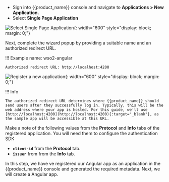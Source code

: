 
* Sign into {{product_name}} console and navigate to **Applications > New Application.**
* Select **Single Page Application**

![Select Single Page Application]({{base_path}}/assets/img/complete-guides/angular/image8.png){: width="600" style="display: block; margin: 0;"}  
  
Next, complete the wizard popup by providing a suitable name and an authorized redirect URL.

!!! Example
    name: wso2-angular
    
    Authorized redirect URL: http://localhost:4200

![Register a new application]({{base_path}}/assets/img/complete-guides/angular/image5.png){: width="600" style="display: block; margin: 0;"}

!!! Info

    The authorized redirect URL determines where {{product_name}} should send users after they successfully log in. Typically, this will be the web address where your app is hosted. For this guide, we'll use [http://localhost:4200](http://localhost:4200){:target="_blank"}, as the sample app will be accessible at this URL.

Make a note of the following values from the **Protocol** and **Info** tabs of the registered application. You will need them to configure the authentication SDK

- **`client-id`** from the **Protocol** tab. 
- **`issuer`** from from the **Info** tab.


In this step, we have ve registered our Angular app as an application in the {{product_name}} console and generated the required metadata. Next, we will create a Angular app.
